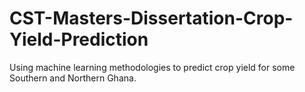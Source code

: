 # CST-Masters-Dissertation-Crop-Yield-Prediction
Using machine learning methodologies to predict crop yield for some Southern and Northern Ghana.
